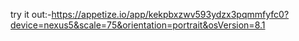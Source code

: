 try it out:-https://appetize.io/app/kekpbxzwv593ydzx3pqmmfyfc0?device=nexus5&scale=75&orientation=portrait&osVersion=8.1

